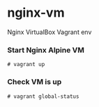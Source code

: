 # nginx-vm
Nginx VirtualBox Vagrant env

### Start Nginx Alpine VM

```
# vagrant up
```

### Check VM is up

```
# vagrant global-status
```
